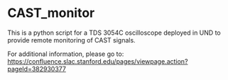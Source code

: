 # CAST_monitor
This is a python script for a TDS 3054C oscilloscope deployed in UND to provide remote monitoring of CAST signals.

For additional information, please go to: 
https://confluence.slac.stanford.edu/pages/viewpage.action?pageId=382930377
